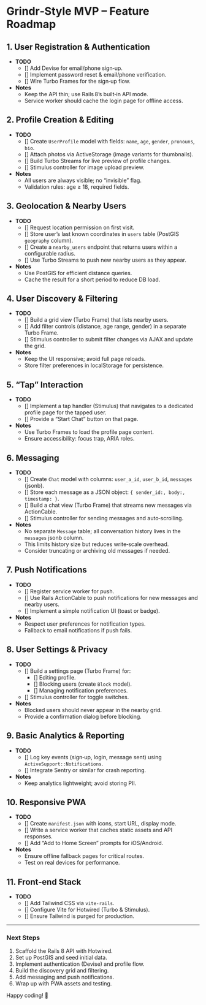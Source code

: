 # Grindr‑Style MVP – Feature Roadmap

## 1. User Registration & Authentication
- **TODO**
  - [] Add Devise for email/phone sign‑up.
  - [] Implement password reset & email/phone verification.
  - [] Wire Turbo Frames for the sign‑up flow.
- **Notes**
  - Keep the API thin; use Rails 8’s built‑in API mode.
  - Service worker should cache the login page for offline access.

## 2. Profile Creation & Editing
- **TODO**
  - [] Create `UserProfile` model with fields: `name`, `age`, `gender`, `pronouns`, `bio`.
  - [] Attach photos via ActiveStorage (image variants for thumbnails).
  - [] Build Turbo Streams for live preview of profile changes.
  - [] Stimulus controller for image upload preview.
- **Notes**
  - All users are always visible; no “invisible” flag.
  - Validation rules: age ≥ 18, required fields.

## 3. Geolocation & Nearby Users
- **TODO**
  - [] Request location permission on first visit.
  - [] Store user’s last known coordinates in `users` table (PostGIS `geography` column).
  - [] Create a `nearby_users` endpoint that returns users within a configurable radius.
  - [] Use Turbo Streams to push new nearby users as they appear.
- **Notes**
  - Use PostGIS for efficient distance queries.
  - Cache the result for a short period to reduce DB load.

## 4. User Discovery & Filtering
- **TODO**
  - [] Build a grid view (Turbo Frame) that lists nearby users.
  - [] Add filter controls (distance, age range, gender) in a separate Turbo Frame.
  - [] Stimulus controller to submit filter changes via AJAX and update the grid.
- **Notes**
  - Keep the UI responsive; avoid full page reloads.
  - Store filter preferences in localStorage for persistence.

## 5. “Tap” Interaction
- **TODO**
  - [] Implement a tap handler (Stimulus) that navigates to a dedicated profile page for the tapped user.
  - [] Provide a “Start Chat” button on that page.
- **Notes**
  - Use Turbo Frames to load the profile page content.
  - Ensure accessibility: focus trap, ARIA roles.

## 6. Messaging
- **TODO**
  - [] Create `Chat` model with columns: `user_a_id`, `user_b_id`, `messages` (jsonb).
  - [] Store each message as a JSON object: `{ sender_id:, body:, timestamp: }`.
  - [] Build a chat view (Turbo Frame) that streams new messages via ActionCable.
  - [] Stimulus controller for sending messages and auto‑scrolling.
- **Notes**
  - No separate `Message` table; all conversation history lives in the `messages` jsonb column.
  - This limits history size but reduces write‑scale overhead.
  - Consider truncating or archiving old messages if needed.

## 7. Push Notifications
- **TODO**
  - [] Register service worker for push.
  - [] Use Rails ActionCable to push notifications for new messages and nearby users.
  - [] Implement a simple notification UI (toast or badge).
- **Notes**
  - Respect user preferences for notification types.
  - Fallback to email notifications if push fails.

## 8. User Settings & Privacy
- **TODO**
  - [] Build a settings page (Turbo Frame) for:
    - [] Editing profile.
    - [] Blocking users (create `Block` model).
    - [] Managing notification preferences.
  - [] Stimulus controller for toggle switches.
- **Notes**
  - Blocked users should never appear in the nearby grid.
  - Provide a confirmation dialog before blocking.

## 9. Basic Analytics & Reporting
- **TODO**
  - [] Log key events (sign‑up, login, message sent) using `ActiveSupport::Notifications`.
  - [] Integrate Sentry or similar for crash reporting.
- **Notes**
  - Keep analytics lightweight; avoid storing PII.

## 10. Responsive PWA
- **TODO**
  - [] Create `manifest.json` with icons, start URL, display mode.
  - [] Write a service worker that caches static assets and API responses.
  - [] Add “Add to Home Screen” prompts for iOS/Android.
- **Notes**
  - Ensure offline fallback pages for critical routes.
  - Test on real devices for performance.

## 11. Front‑end Stack
- **TODO**
  - [] Add Tailwind CSS via `vite-rails`.
  - [] Configure Vite for Hotwired (Turbo & Stimulus).
  - [] Ensure Tailwind is purged for production.

---

### Next Steps
1. Scaffold the Rails 8 API with Hotwired.
2. Set up PostGIS and seed initial data.
3. Implement authentication (Devise) and profile flow.
4. Build the discovery grid and filtering.
5. Add messaging and push notifications.
6. Wrap up with PWA assets and testing.

Happy coding! 🚀
